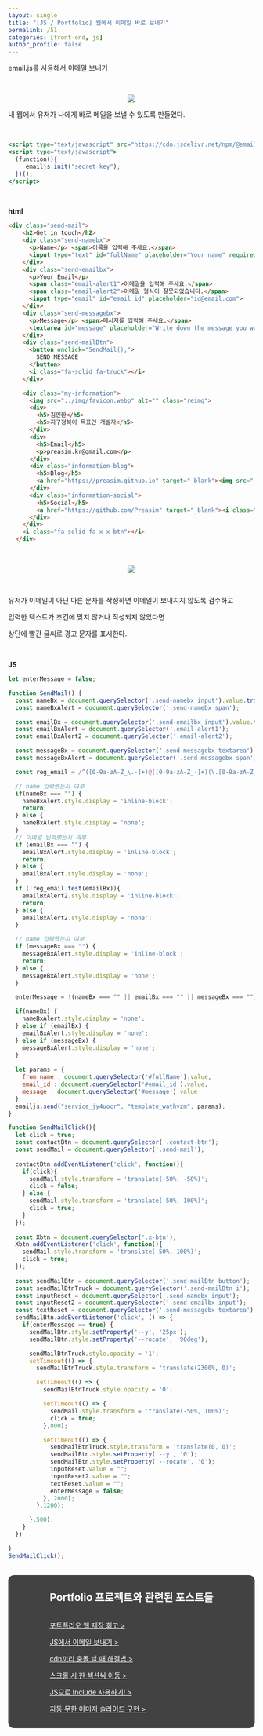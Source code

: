 ```yaml
---
layout: single
title: "[JS / Portfolio] 웹에서 이메일 바로 보내기"
permalink: /51
categories: [front-end, js]
author_profile: false
---
```


email.js를 사용해서 이메일 보내기

<br>

<p align="center"><img src="../images/emailjs1.png"></p>

내 웹에서 유저가 나에게 바로 메일을 보낼 수 있도록 만들었다.

<br>

```jsx
<script type="text/javascript" src="https://cdn.jsdelivr.net/npm/@emailjs/browser@3/dist/email.min.js"></script>
<script type="text/javascript">
  (function(){
     emailjs.init("secret key");
  })();
</script>
```

<br>

**html**

```html
<div class="send-mail">
    <h2>Get in touch</h2>
    <div class="send-namebx">
      <p>Name</p> <span>이름을 입력해 주세요.</span>
      <input type="text" id="fullName" placeholder="Your name" required>
    </div>
    <div class="send-emailbx">
      <p>Your Email</p> 
      <span class="email-alert1">이메일을 입력해 주세요.</span>
      <span class="email-alert2">이메일 형식이 잘못되었습니다.</span>
      <input type="email" id="email_id" placeholder="id@email.com">
    </div>
    <div class="send-messagebx">
      <p>Message</p> <span>메시지를 입력해 주세요.</span>
      <textarea id="message" placeholder="Write down the message you want to send me." required></textarea>
    </div>
    <div class="send-mailBtn">
      <button onclick="SendMail();">
        SEND MESSAGE
      </button>
      <i class="fa-solid fa-truck"></i>
    </div>

    <div class="my-information">
      <img src="../img/favicon.webp" alt="" class="reimg">
      <div>
        <h5>김인환</h5>
        <h5>지구정복이 목표인 개발자</h5>
      </div>
      <div>
        <h5>Email</h5>
        <p>preasim.kr@gmail.com</p>
      </div>
      <div class="information-blog">
        <h5>Blog</h5>
        <a href="https://preasim.github.io" target="_blank"><img src="../img/favicon.webp" alt=""></a>
      </div>
      <div class="information-social">
        <h5>Social</h5>
        <a href="https://github.com/Preasim" target="_blank"><i class="fa-brands fa-github"></i></a>
      </div>
    </div>
    <i class="fa-solid fa-x x-btn"></i>
  </div>
```

<br>

<p align="center"><img src="../images/emailjs2.png"></p>

<br>

유저가 이메일이 아닌 다른 문자를 작성하면 이메일이 보내지지 않도록 검수하고

입력한 텍스트가 조건에 맞지 않거나 작성되지 않았다면

상단에 빨간 글씨로 경고 문자를 표시한다.

<br>

**JS**

```jsx
let enterMessage = false;

function SendMail() {
  const nameBx = document.querySelector('.send-namebx input').value.trim();
  const nameBxAlert = document.querySelector('.send-namebx span');

  const emailBx = document.querySelector('.send-emailbx input').value.trim();
  const emailBxAlert = document.querySelector('.email-alert1');
  const emailBxAlert2 = document.querySelector('.email-alert2');

  const messageBx = document.querySelector('.send-messagebx textarea').value.trim();
  const messageBxAlert = document.querySelector('.send-messagebx span');

  const reg_email = /^([0-9a-zA-Z_\.-]+)@([0-9a-zA-Z_-]+)(\.[0-9a-zA-Z_-]+){1,2}$/;

  // name 입력했는지 여부
  if(nameBx === "") {
    nameBxAlert.style.display = 'inline-block';
    return;
  } else {
    nameBxAlert.style.display = 'none';
  }
  // 이메일 입력했는지 여부
  if (emailBx === "") {
    emailBxAlert.style.display = 'inline-block';
    return;
  } else {
    emailBxAlert.style.display = 'none';
  }
  if (!reg_email.test(emailBx)){
    emailBxAlert2.style.display = 'inline-block';
    return;
  } else {
    emailBxAlert2.style.display = 'none';
  }

  // name 입력했는지 여부
  if (messageBx === "") {
    messageBxAlert.style.display = 'inline-block';
    return;
  } else {
    messageBxAlert.style.display = 'none';
  }

  enterMessage = !(nameBx === "" || emailBx === "" || messageBx === "");

  if(nameBx) {
    nameBxAlert.style.display = 'none';
  } else if (emailBx) {
    emailBxAlert.style.display = 'none';
  } else if (messageBx) {
    messageBxAlert.style.display = 'none';
  }
  
  let params = {
    from_name : document.querySelector('#fullName').value,
    email_id : document.querySelector('#email_id').value,
    message : document.querySelector('#message').value
  }
  emailjs.send("service_jy4uocr", "template_wathvzm", params);
}

function SendMailClick(){
  let click = true;
  const contactBtn = document.querySelector('.contact-btn');
  const sendMail = document.querySelector('.send-mail');
  
  contactBtn.addEventListener('click', function(){
    if(click){
      sendMail.style.transform = 'translate(-50%, -50%)';
      click = false;
    } else {
      sendMail.style.transform = 'translate(-50%, 100%)';
      click = true;
    }
  });
  
  const Xbtn = document.querySelector('.x-btn');
  Xbtn.addEventListener('click', function(){
    sendMail.style.transform = 'translate(-50%, 100%)';
    click = true;
  });
  
  const sendMailBtn = document.querySelector('.send-mailBtn button');
  const sendMailBtnTruck = document.querySelector('.send-mailBtn i');
  const inputReset = document.querySelector('.send-namebx input');
  const inputReset2 = document.querySelector('.send-emailbx input');
  const textReset = document.querySelector('.send-messagebx textarea');
  sendMailBtn.addEventListener('click', () => {
    if(enterMessage == true) {
      sendMailBtn.style.setProperty('--y', '25px');
      sendMailBtn.style.setProperty('--rocate', '90deg');

      sendMailBtnTruck.style.opacity = '1';
      setTimeout(() => {
        sendMailBtnTruck.style.transform = 'translate(2300%, 0)';

        setTimeout(() => {
          sendMailBtnTruck.style.opacity = '0';

          setTimeout(() => {
            sendMail.style.transform = 'translate(-50%, 100%)';
            click = true;
          },800);

          setTimeout(() => {
            sendMailBtnTruck.style.transform = 'translate(0, 0)';
            sendMailBtn.style.setProperty('--y', '0');
            sendMailBtn.style.setProperty('--rocate', '0');
            inputReset.value = "";
            inputReset2.value = "";
            textReset.value = "";
            enterMessage = false;
          }, 2000);
        },1200);

      },500);
    }
  })

}
SendMailClick();
```

<br>

<div style="background-color: #424242; border-radius: 12px; text-align: center;">
  <div style="display: inline-block; text-align: left; color: #fff;">
    <h2 style="color: #fff;">Portfolio 프로젝트와 관련된 포스트들</h2>
    <p style="padding-top: 16px;"><a href="https://preasim.github.io/52" style="color: #fff;">포트폴리오 웹 제작 회고 ></a></p>
    <p><a href="https://preasim.github.io/51" style="color: #fff;">JS에서 이메일 보내기 ></a></p>
    <p><a href="https://preasim.github.io/50" style="color: #fff;">cdn끼리 충돌 날 때 해결법 ></a></p>
    <p><a href="https://preasim.github.io/49" style="color: #fff;">스크롤 시 한 섹션씩 이동 ></a></p>
    <p><a href="https://preasim.github.io/48" style="color: #fff;">JS으로  Include 사용하기! ></a></p>
    <p style="padding-bottom: 16px;"><a href="https://preasim.github.io/47" style="color: #fff;">자동 무한 이미지 슬라이드 구현 ></a></p>
  </div>
</div>